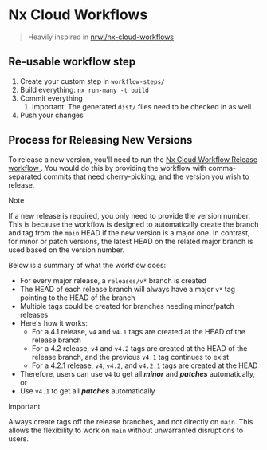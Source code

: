 # Nx Cloud Workflows

> Heavily inspired in [nrwl/nx-cloud-workflows](https://github.com/nrwl/nx-cloud-workflows)

## Re-usable workflow step

1. Create your custom step in `workflow-steps/`
2. Build everything: `nx run-many -t build`
3. Commit everything
   1. Important: The generated `dist/` files need to be checked in as well
4. Push your changes

## Process for Releasing New Versions

To release a new version, you'll need to run the [ Nx Cloud Workflow Release workflow ](https://github.com/nrwl/nx-cloud-workflows/actions/workflows/nx-cloud-workflow-release.yml). You would do this by providing the workflow with comma-separated commits that need cherry-picking, and the version you wish to release.

> [!NOTE]
> If a new release is required, you only need to provide the version number. This is because the workflow is designed to automatically create the branch and tag from the `main` HEAD if the new version is a major one. In contrast, for minor or patch versions, the latest HEAD on the related major branch is used based on the version number.

Below is a summary of what the workflow does:

- For every major release, a `releases/v*` branch is created
- The HEAD of each release branch will always have a major `v*` tag pointing to the HEAD of the branch
- Multiple tags could be created for branches needing minor/patch releases
- Here's how it works:
  - For a 4.1 release, `v4` and `v4.1` tags are created at the HEAD of the release branch
  - For a 4.2 release, `v4` and `v4.2` tags are created at the HEAD of the release branch, and the previous `v4.1` tag continues to exist
  - For a 4.2.1 release, `v4`, `v4.2`, and `v4.2.1` tags are created at the HEAD
- Therefore, users can use `v4` to get all **_minor_** and **_patches_** automatically, or
- Use `v4.1` to get all **_patches_** automatically

> [!IMPORTANT]
> Always create tags off the release branches, and not directly on `main`. This allows the flexibility to work on `main` without unwarranted disruptions to users.